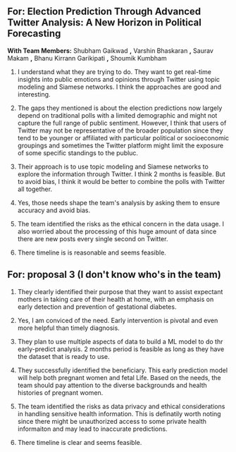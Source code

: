 ## For: Election Prediction Through Advanced Twitter Analysis: A New Horizon in Political Forecasting

**With Team Members:** Shubham Gaikwad **,** Varshin Bhaskaran **,** Saurav Makam **,** Bhanu Kirrann Garikipati **,** Shoumik Kumbham

1. I understand what they are trying to do. They want to get real-time insights into public emotions and opinions through Twitter using topic modeling and Siamese networks. I think the approaches are good and interesting.

2. The gaps they mentioned is about the election predictions now largely depend on traditional polls with a limited demographic and might not capture the full range of public sentiment. However, I think that users of Twitter may not be representative of the broader population since they tend to be younger or affiliated with particular political or socioeconomic groupings and sometimes the Twitter platform might limit the exposure of some specific standings to the publuc.

3. Their approach is to use topic modeling and Siamese networks to explore the information through Twitter. I think 2 months is feasible. But to avoid bias, I think it would be better to combine the polls with Twitter all together.

4. Yes, those needs shape the team's analysis by asking them to ensure accuracy and avoid bias.

5. The team identified the risks as the ethical concern in the data usage. I also worried about the processing of this huge amount of data since there are new posts every single second on Twitter.

6. There timeline is is reasonable and seems feasible. 

## For: proposal 3 (I don't know who's in the team)

1. They clearly identified their purpose that they want to assist expectant mothers in taking care of their health at home, with an emphasis on early detection and prevention of gestational diabetes.

2. Yes, I am conviced of the need. Early intervention is pivotal and even more helpful than timely diagnosis.

3. They plan to use multiple aspects of data to build a ML model to do thr early-predict analysis. 2 months period is feasible as long as they have the dataset that is ready to use.

4. They successfully identified the beneficiary. This early prediction model will help both pregnant women and fetal Life. Based on the needs, the team should pay attention to the diverse backgrounds and health histories of pregnant women.

5. The team identified the risks as data privacy and ethical considerations in handling sensitive health information. This is definatily worth noting since there might be unauthorized access to some private health informaiton and may lead to inaccurate predictions.

6. There timeline is clear and seems feasible. 
